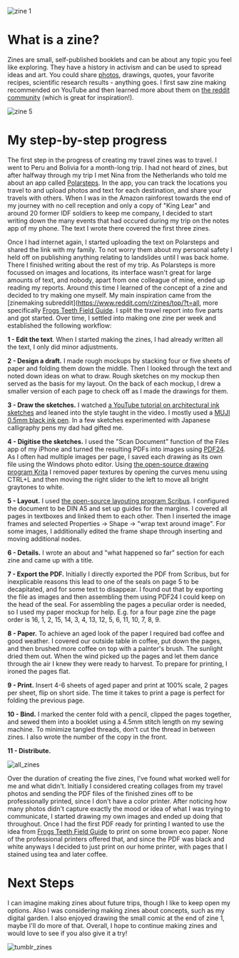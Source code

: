 ![zine 1](/blog-posts/2025-07-27-travel-zine-process/zine1.jpg)
# What is a zine?
Zines are small, self-published booklets and can be about any topic you feel like exploring. They have a history in activism and can be used to spread ideas and art. You could share [photos](https://www.youtube.com/watch?v=3i9YR_qEl7E), drawings, quotes, your favorite recipes, scientific research results - anything goes. I first saw zine making recommended on YouTube and then learned more about them on [the reddit community](https://www.reddit.com/r/zines/top/?t=all) (which is great for inspiration!).

![zine 5](/blog-posts/2025-07-27-travel-zine-process/zine5.jpg)

# My step-by-step progress
The first step in the progress of creating my travel zines was to travel. I went to Peru and Bolivia for a month-long trip. I had not heard of zines, but after halfway through my trip I met Nina from the Netherlands who told me about an app called [Polarsteps](https://www.polarsteps.com/). In the app, you can track the locations you travel to and upload photos and text for each destination, and share your travels with others. When I was in the Amazon rainforest towards the end of my journey with no cell reception and only a copy of "King Lear" and around 20 former IDF soldiers to keep me company, I decided to start writing down the many events that had occured during my trip on the notes app of my phone. The text I wrote there covered the first three zines.

Once I had internet again, I started uploading the text on Polarsteps and shared the link with my family. To not worry them about my personal safety I held off on publishing anything relating to landslides until I was back home. There I finished writing about the rest of my trip. As Polarsteps is more focussed on images and locations, its interface wasn't great for large amounts of text, and nobody, apart from one colleague of mine, ended up reading my reports. Around this time I learned of the concept of a zine and decided to try making one myself. My main inspiration came from the [zinemaking subreddit](https://www.reddit.com/r/zines/top/?t=all, more specifically [Frogs Teeth Field Guide](https://www.reddit.com/r/zines/comments/x80p5f/was_told_i_should_post_here/). I split the travel report into five parts and got started. Over time, I settled into making one zine per week and established the following workflow:

**1 - Edit the text**. When I started making the zines, I had already written all the text, I only did minor adjustments.

**2 - Design a draft.** I made rough mockups by stacking four or five sheets of paper and folding them down the middle. Then I looked through the text and noted down ideas on what to draw. Rough sketches on my mockup then served as the basis for my layout. On the back of each mockup, I drew a smaller version of each page to check off as I made the drawings for them.

**3 - Draw the sketches.** I watched [a YouTube tutorial on architectural ink sketches](https://youtu.be/wrqMrGK1wl0?si=fd3tj08D0tGUsM_C) and leaned into the style taught in the video. I mostly used a [MUJI 0.5mm black ink pen](https://germany.muji.eu/products/coloured-gel-pen-with-cap-single-0-5-mm-11046). In a few sketches experimented with Japanese calligraphy pens my dad had gifted me.

**4 - Digitise the sketches.** I used the "Scan Document" function of the Files app of my iPhone and turned the resulting PDFs into images using [PDF24](https://www.pdf24.org/de/). As I often had multiple images per page, I saved each drawing as its own file using the Windows photo editor. Using [the open-source drawing program Krita](https://krita.org/en/) I removed paper textures by opening the curves menu using CTRL+L and then moving the right slider to the left to move all bright graytones to white.

**5 - Layout.** I used [the open-source layouting program Scribus](https://www.scribus.net/). I configured the document to be DIN A5 and set up guides for the margins. I covered all pages in textboxes and linked them to each other. Then I inserted the image frames and selected Properties -> Shape -> "wrap text around image". For some images, I additionally edited the frame shape through inserting and moving additional nodes.

**6 - Details.** I wrote an about and "what happened so far" section for each zine and came up with a title.

**7 - Export the PDF.** Initially I directly exported the PDF from Scribus, but for inexplicable reasons this lead to one of the seals on page 5 to be decapitated, and for some text to disappear. I found out that by exporting the file as images and then assembling them using PDF24 I could keep on the head of the seal. For assembling the pages a peculiar order is needed, so I used my paper mockup for help. E.g. for a four page zine the page order is 16, 1, 2, 15, 14, 3, 4, 13, 12, 5, 6, 11, 10, 7, 8, 9. 

**8 - Paper.** To achieve an aged look of the paper I required bad coffee and good weather. I covered our outside table in coffee, put down the pages, and then brushed more coffee on top with a painter's brush. The sunlight dried them out. When the wind picked up the pages and let them dance through the air I knew they were ready to harvest. To prepare for printing, I ironed the pages flat.

**9 - Print.** Insert 4-6 sheets of aged paper and print at 100% scale, 2 pages per sheet, flip on short side. The time it takes to print a page is perfect for folding the previous page.

**10 - Bind.** I marked the center fold with a pencil, clipped the pages together, and sewed them into a booklet using a 4.5mm stitch length on my sewing machine. To minimize tangled threads, don't cut the thread in between zines. I also wrote the number of the copy in the front.

**11 - Distribute.**

![all_zines](/blog-posts/2025-07-27-travel-zine-process/all_zines.jpg)

Over the duration of creating the five zines, I've found what worked well for me and what didn't. Initially I considered creating collages from my travel photos and sending the PDF files of the finished zines off to be professionally printed, since I don't have a color printer. After noticing how many photos didn't capture exactly the mood or idea of what I was trying to communicate, I started drawing my own images and ended up doing that throughout. Once I had the first PDF ready for printing I wanted to use the idea from [Frogs Teeth Field Guide](https://www.reddit.com/r/zines/comments/x80p5f/was_told_i_should_post_here/) to print on some brown eco paper. None of the professional printers offered that, and since the PDF was black and white anyways I decided to just print on our home printer, with pages that I stained using tea and later coffee.

# Next Steps
I can imagine making zines about future trips, though I like to keep open my options. Also I was considering making zines about concepts, such as my digital garden. I also enjoyed drawing the small comic at the end of zine 1, maybe I'll do more of that. Overall, I hope to continue making zines and would love to see if you also give it a try! 

![tumblr_zines](/blog-posts/2025-07-27-travel-zine-process/tumblr_zines.webp)
